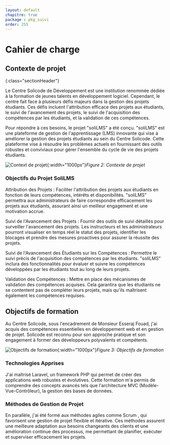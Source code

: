```yaml
---
layout: default
chapitre: true
package : pkg_suivi
order: 255
---
```

# Cahier de charge  
## Contexte de projet
{:class="sectionHeader"}

Le Centre Solicode de Développement est une institution renommée dédiée à la formation de jeunes talents en développement logiciel. Cependant, le centre fait face à plusieurs défis majeurs dans la gestion des projets étudiants. Ces défis incluent l'attribution efficace des projets aux étudiants, le suivi de l'avancement des projets, le suivi de l'acquisition des compétences par les étudiants, et la validation de ces compétences.

Pour répondre à ces besoins, le projet "soliLMS" a été conçu. "soliLMS" est une plateforme de gestion de l'apprentissage (LMS) innovante qui vise à améliorer la gestion des projets étudiants au sein du Centre Solicode. Cette plateforme vise à résoudre les problèmes actuels en fournissant des outils robustes et conviviaux pour gérer l'ensemble du cycle de vie des projets étudiants.

![Context de projet](/soli-lms/pkg_suivi/Besoin/images/project-context.jpg){:width="1000px"}*Figure 2: Contexte de projet*

### Objectifs du Projet SoliLMS

Attribution des Projets : Faciliter l'attribution des projets aux étudiants en fonction de leurs compétences, intérêts et disponibilités. "soliLMS" permettra aux administrateurs de faire correspondre efficacement les projets aux étudiants, assurant ainsi un meilleur engagement et une motivation accrue.

Suivi de l'Avancement des Projets : Fournir des outils de suivi détaillés pour surveiller l'avancement des projets. Les instructeurs et les administrateurs pourront visualiser en temps réel le statut des projets, identifier les blocages et prendre des mesures proactives pour assurer la réussite des projets.

Suivi de l'Avancement des Étudiants sur les Compétences : Permettre le suivi précis de l'acquisition des compétences par les étudiants. "soliLMS" inclura des fonctionnalités pour évaluer et suivre les compétences développées par les étudiants tout au long de leurs projets.

Validation des Compétences : Mettre en place des mécanismes de validation des compétences acquises. Cela garantira que les étudiants ne se contentent pas de compléter leurs projets, mais qu'ils maîtrisent également les compétences requises.




## Objectifs de formation 
Au Centre Solicode, sous l'encadrement de Monsieur Esseraj Fouad, j'ai acquis des compétences essentielles en développement web et en gestion de projet. Solicode est reconnu pour son approche pratique et son engagement à former des développeurs polyvalents et compétents.

![Objectifs de formation](/soli-lms/pkg_suivi/Besoin/images/formation.jpg){:width="1000px"}*Figure 3: Objectifs de formation*


### Technologies Apprises
J'ai maîtrisé Laravel, un framework PHP qui permet de créer des applications web robustes et évolutives. Cette formation m'a permis de comprendre des concepts avancés tels que l'architecture MVC (Modèle-Vue-Contrôleur), la gestion des bases de données.

### Méthodes de Gestion de Projet
En parallèle, j'ai été formé aux méthodes agiles comme Scrum , qui favorisent une gestion de projet flexible et itérative. Ces méthodes assurent une meilleure adaptation aux besoins changeants des clients et une amélioration continue des processus, me permettant de planifier, exécuter et superviser efficacement les projets.

<!-- new slide -->
